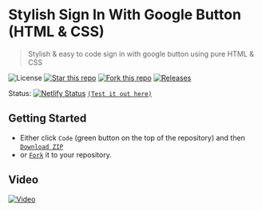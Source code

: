 # Stylish Sign In With Google Button (HTML & CSS)
> Stylish & easy to code sign in with google button using pure HTML & CSS

![License](https://img.shields.io/npm/l/css-star-rating.svg)
[![Star this repo](https://badgen.net/github/stars/blank-yt/Stylish-Sign-In-With-Google-Button)](https://github.com/blank-yt/Stylish-Sign-In-With-Google-Button/stargazers/)
[![Fork this repo](https://badgen.net/github/forks/blank-yt/Stylish-Sign-In-With-Google-Button)](https://github.com/blank-yt/Stylish-Sign-In-With-Google-Button/fork/)
[![Releases](https://img.shields.io/github/downloads/blank-yt/Stylish-Sign-In-With-Google-Button/total.svg)](https://github.com/blank-yt/Stylish-Sign-In-With-Google-Button/archive/refs/tags/Release.zip)

Status: [![Netlify Status](https://api.netlify.com/api/v1/badges/d4fdd1ed-5e17-4f30-9e1a-064f1df8b777/deploy-status)](https://resplendent-marigold-fc8e11.netlify.app/) [`(Test it out here)`](https://resplendent-marigold-fc8e11.netlify.app/)

## Getting Started
- Either click `Code` (green button on the top of the repository) and then [`Download ZIP`](https://github.com/blank-yt/Stylish-Sign-In-With-Google-Button/archive/refs/tags/Release.zip)
- or [`Fork`](https://github.com/blank-yt/Stylish-Sign-In-With-Google-Button/fork) it to your repository.

## Video
[![Video](https://img.youtube.com/vi/mYSeQbjWiLY/0.jpg)](https://www.youtube.com/watch?v=mYSeQbjWiLY)
